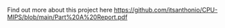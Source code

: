 Find out more about this project here https://github.com/itsanthonio/CPU-MIPS/blob/main/Part%20A%20Report.pdf
